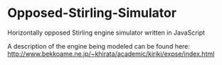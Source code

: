 # Opposed-Stirling-Simulator
Horizontally opposed Stirling engine simulator written in JavaScript

A description of the engine being modeled can be found here: http://www.bekkoame.ne.jp/~khirata/academic/kiriki/expse/index.html

